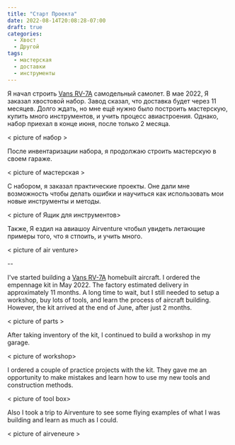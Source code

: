```yaml
---
title: "Старт Проекта"
date: 2022-08-14T20:08:28-07:00
draft: true
categories:
  - Хвост
  - Другой
tags:
  - мастерская
  - доставки
  - инструменты
---
```


Я начал строить [Vans RV-7A](https://www.vansaircraft.com/rv-7/) самодельный самолет. В мае 2022, Я заказал хвостовой набор. Завод сказал, что доставка будет через 11 месяцев. Долго ждать, но мне ещё нужно было построить мастерскую, купить много инструментов, и учить процесс авиастроения. Однако, набор приехал в конце июня, после только 2 месяца.

< picture of набор >

После инвентаризации набора, я продолжаю строить мастерскую в cвоем гараже.

< picture of мастерская >

С набором, я заказал практические проекты. Оне дали мне возможность чтобы делать ошибки и научиться как использовать мои новые инструменты и методы.

< picture of Ящик для инструментов>

Также, Я ездил на авиашоу Airventure чтобыл увидеть летающие примеры того, что я стпоить, и учить много.

< picture of air venture>

--

I've started building a [Vans RV-7A](https://www.vansaircraft.com/rv-7/) homebuilt aircraft. I ordered the empennage kit in May 2022. The factory estimated delivery in approximately 11 months. A long time to wait, but I still needed to setup a workshop, buy lots of tools, and learn the process of aircraft building. However, the kit arrived at the end of June, after just 2 months.

< picture of parts >

After taking inventory of the kit, I continued to build a workshop in my garage.

< picture of workshop>

I ordered a couple of practice projects with the kit. They gave me an opportunity to make mistakes and learn how to use my new tools and construction methods.

< picture of tool box>

Also I took a trip to Airventure to see some flying examples of what I was building and learn as much as I could.

< picture of airvenеure >
